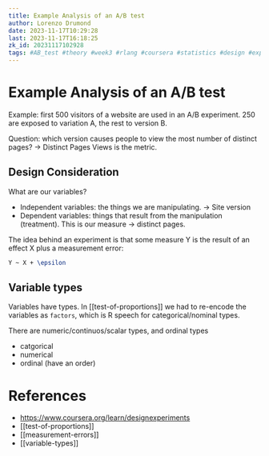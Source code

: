 ```yaml
---
title: Example Analysis of an A/B test
author: Lorenzo Drumond
date: 2023-11-17T10:29:28
last: 2023-11-17T16:18:25
zk_id: 20231117102928
tags: #AB_test #theory #week3 #rlang #coursera #statistics #design #experiment #test
---
```



# Example Analysis of an A/B test
Example: first 500 visitors of a website are used in an A/B experiment. 250 are exposed to variation A, the rest to version B.

Question: which version causes people to view the most number of distinct pages? -> Distinct Pages Views is the metric.

## Design Consideration

What are our variables?

- Independent variables: the things we are manipulating. -> Site version
- Dependent variables: things that result from the manipulation (treatment). This is our measure -> distinct pages.

The idea behind an experiment is that some measure Y is the result of an effect X plus a measurement error:
```latex
Y ~ X + \epsilon
```

## Variable types
Variables have types. In [[test-of-proportions]] we had to re-encode the variables as `factors`, which is R speech
for categorical/nominal types.

There are numeric/continuos/scalar types, and ordinal types

- catgorical
- numerical
- ordinal (have an order)

# References
- https://www.coursera.org/learn/designexperiments
- [[test-of-proportions]]
- [[measurement-errors]]
- [[variable-types]]

